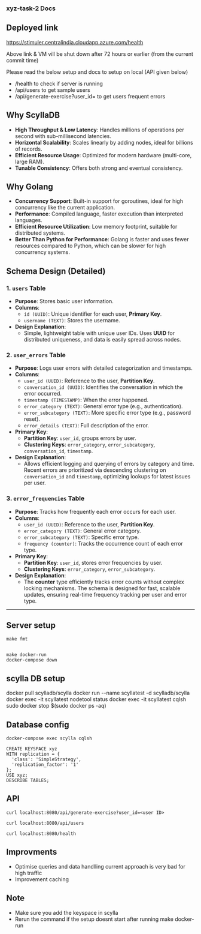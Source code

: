### xyz-task-2 Docs

## Deployed link
https://stimuler.centralindia.cloudapp.azure.com/health

Above link & VM vill be shut down after 72 hours or earlier (from the current commit time)

Please read the below setup and docs to setup on local (API given below)

- /health to check if server is running
- /api/users to get sample users
- /api/generate-exercise?user_id=<user ID> to get users frequent errors

## Why ScyllaDB
- **High Throughput & Low Latency**: Handles millions of operations per second with sub-millisecond latencies.
- **Horizontal Scalability**: Scales linearly by adding nodes, ideal for billions of records.
- **Efficient Resource Usage**: Optimized for modern hardware (multi-core, large RAM).
- **Tunable Consistency**: Offers both strong and eventual consistency.

## Why Golang
- **Concurrency Support**: Built-in support for goroutines, ideal for high concurrency like the current application.
- **Performance**: Compiled language, faster execution than interpreted languages.
- **Efficient Resource Utilization**: Low memory footprint, suitable for distributed systems.
- **Better Than Python for Performance**: Golang is faster and uses fewer resources compared to Python, which can be slower for high concurrency systems.

## Schema Design (Detailed)

### 1. **`users` Table**
- **Purpose**: Stores basic user information.
- **Columns**:
  - `id (UUID)`: Unique identifier for each user, **Primary Key**.
  - `username (TEXT)`: Stores the username.
- **Design Explanation**:
  - Simple, lightweight table with unique user IDs. Uses **UUID** for distributed uniqueness, and data is easily spread across nodes.

### 2. **`user_errors` Table**
- **Purpose**: Logs user errors with detailed categorization and timestamps.
- **Columns**:
  - `user_id (UUID)`: Reference to the user, **Partition Key**.
  - `conversation_id (UUID)`: Identifies the conversation in which the error occurred.
  - `timestamp (TIMESTAMP)`: When the error happened.
  - `error_category (TEXT)`: General error type (e.g., authentication).
  - `error_subcategory (TEXT)`: More specific error type (e.g., password reset).
  - `error_details (TEXT)`: Full description of the error.
- **Primary Key**: 
  - **Partition Key**: `user_id`, groups errors by user.
  - **Clustering Keys**: `error_category`, `error_subcategory`, `conversation_id`, `timestamp`.
- **Design Explanation**:
  - Allows efficient logging and querying of errors by category and time. Recent errors are prioritized via descending clustering on `conversation_id` and `timestamp`, optimizing lookups for latest issues per user.

### 3. **`error_frequencies` Table**
- **Purpose**: Tracks how frequently each error occurs for each user.
- **Columns**:
  - `user_id (UUID)`: Reference to the user, **Partition Key**.
  - `error_category (TEXT)`: General error category.
  - `error_subcategory (TEXT)`: Specific error type.
  - `frequency (counter)`: Tracks the occurrence count of each error type.
- **Primary Key**: 
  - **Partition Key**: `user_id`, stores error frequencies by user.
  - **Clustering Keys**: `error_category`, `error_subcategory`.
- **Design Explanation**:
  - The **counter** type efficiently tracks error counts without complex locking mechanisms. The schema is designed for fast, scalable updates, ensuring real-time frequency tracking per user and error type.

---

## Server setup

```
make fmt


make docker-run
docker-compose down
```

## scylla DB setup

docker pull scylladb/scylla
docker run --name scyllatest -d scylladb/scylla
docker exec -it scyllatest nodetool status
docker exec -it scyllatest cqlsh
sudo docker stop $(sudo docker ps -aq)

## Database config
```
docker-compose exec scylla cqlsh

CREATE KEYSPACE xyz
WITH replication = {
  'class': 'SimpleStrategy',
  'replication_factor': '1'
};
USE xyz;
DESCRIBE TABLES;
```



## API

```
curl localhost:8080/api/generate-exercise?user_id=<user ID>

curl localhost:8080/api/users

curl localhost:8080/health
```


## Improvments

- Optimise queries and data handlling current approach is very bad for high traffic
- Improvement caching

## Note

- Make sure you add the keyspace in scylla
- Rerun the command if the setup doesnt start after running make docker-run
